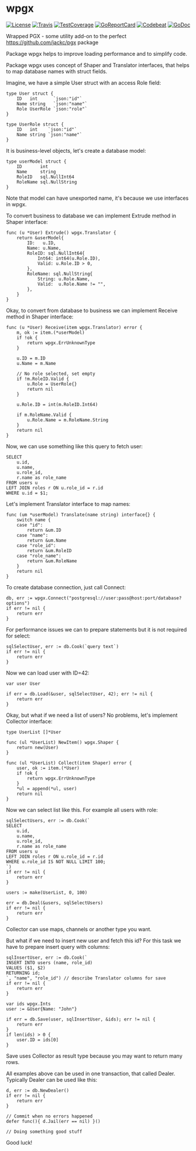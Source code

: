 # wpgx

[![License][LicenseBadge]](./LICENSE)
[![Travis][TravisBadge]][Travis]
[![TestCoverage][CodeCovBadge]][CodeCov]
[![GoReportCard][GoReportCardBadge]][GoReportCard]
[![Codebeat][CodebeatBadge]][GoReportCard]
[![GoDoc][GoDocBadge]][GoDoc]

Wrapped PGX - some utility add-on to the perfect https://github.com/jackc/pgx package

Package wpgx helps to improve loading performance and to simplify code.

Package wpgx uses concept of Shaper and Translator interfaces, that helps
to map database names with struct fields.

Imagine, we have a simple User struct with an access Role field:

    type User struct {
        ID   int      `json:"id"`
        Name string   `json:"name"`
        Role UserRole `json:"role"`
    }

    type UserRole struct {
        ID   int    `json:"id"`
        Name string `json:"name"`
    }

It is business-level objects, let's create a database model:

    type userModel struct {
        ID       int
        Name     string
        RoleID   sql.NullInt64
        RoleName sql.NullString
    }

Note that model can have unexported name, it's because we use interfaces in wpgx.

To convert business to database we can implement Extrude method in Shaper interface:

    func (u *User) Extrude() wpgx.Translator {
        return &userModel{
            ID:   u.ID,
            Name: u.Name,
            RoleID: sql.NullInt64{
                Int64: int64(u.Role.ID),
                Valid: u.Role.ID > 0,
            },
            RoleName: sql.NullString{
                String: u.Role.Name,
                Valid:  u.Role.Name != "",
            },
        }
    }

Okay, to convert from database to business we can implement Receive method in Shaper interface:

    func (u *User) Receive(item wpgx.Translator) error {
        m, ok := item.(*userModel)
        if !ok {
            return wpgx.ErrUnknownType
        }

        u.ID = m.ID
        u.Name = m.Name

        // No role selected, set empty
        if !m.RoleID.Valid {
            u.Role = UserRole{}
            return nil
        }

        u.Role.ID = int(m.RoleID.Int64)

        if m.RoleName.Valid {
            u.Role.Name = m.RoleName.String
        }
        return nil
    }

Now, we can use something like this query to fetch user:

    SELECT
        u.id,
        u.name,
        u.role_id,
        r.name as role_name
    FROM users u
    LEFT JOIN roles r ON u.role_id = r.id
    WHERE u.id = $1;

Let's implement Translator interface to map names:

    func (um *userModel) Translate(name string) interface{} {
        switch name {
        case "id":
            return &um.ID
        case "name":
            return &um.Name
        case "role_id":
            return &um.RoleID
        case "role_name":
            return &um.RoleName
        }
        return nil
    }

To create database connection, just call Connect:

    db, err := wpgx.Connect("postgresql://user:pass@host:port/database?options")
    if err != nil {
        return err
    }

For performance issues we can to prepare statements but it is not required for select:

    sqlSelectUser, err := db.Cook(`query text`)
    if err != nil {
        return err
    }

Now we can load user with ID=42:

    var user User

    if err = db.Load(&user, sqlSelectUser, 42); err != nil {
        return err
    }

Okay, but what if we need a list of users? No problems, let's implement Collector interface:

    type UserList []*User

    func (ul *UserList) NewItem() wpgx.Shaper {
        return new(User)
    }

    func (ul *UserList) Collect(item Shaper) error {
        user, ok := item.(*User)
        if !ok {
            return wpgx.ErrUnknownType
        }
        *ul = append(*ul, user)
        return nil
    }

Now we can select list like this. For example all users with role:

    sqlSelectUsers, err := db.Cook(`
    SELECT
        u.id,
        u.name,
        u.role_id,
        r.name as role_name
    FROM users u
    LEFT JOIN roles r ON u.role_id = r.id
    WHERE u.role_id IS NOT NULL LIMIT 100;
    `)
    if err != nil {
        return err
    }

    users := make(UserList, 0, 100)

    err = db.Deal(&users, sqlSelectUsers)
    if err != nil {
        return err
    }

Collector can use maps, channels or another type you want.

But what if we need to insert new user and fetch this id?
For this task we have to prepare insert query with columns:

    sqlInsertUser, err := db.Cook(`
    INSERT INTO users (name, role_id)
    VALUES ($1, $2)
    RETURNING id;
    `, "name", "role_id") // describe Translator columns for save
    if err != nil {
        return err
    }

    var ids wpgx.Ints
    user := &User{Name: "John"}

    if err = db.Save(user, sqlInsertUser, &ids); err != nil {
        return err
    }
    if len(ids) > 0 {
        user.ID = ids[0]
    }

Save uses Collector as result type because you may want to return many rows.

All examples above can be used in one transaction, that called Dealer.
Typically Dealer can be used like this:

    d, err := db.NewDealer()
    if err != nil {
        return err
    }

    // Commit when no errors happened
    defer func(){ d.Jail(err == nil) }()

    // Doing something good stuff

Good luck!

[Travis]: https://travis-ci.org/shestakovda/wpgx
[CodeCov]: https://codecov.io/gh/shestakovda/wpgx
[GoReportCard]: https://goreportcard.com/report/github.com/shestakovda/wpgx
[CodeBeat]: https://codebeat.co/badges/4238a10d-158b-4116-aac1-b7e21799d8c1
[GoDoc]: https://godoc.org/github.com/shestakovda/wpgx

[LicenseBadge]: https://img.shields.io/dub/l/vibe-d.svg
[TravisBadge]: https://travis-ci.org/shestakovda/wpgx.svg?style=flat-square&&branch=master
[CodeCovBadge]: https://codecov.io/gh/shestakovda/wpgx/branch/master/graph/badge.svg
[GoReportCardBadge]: https://goreportcard.com/badge/github.com/shestakovda/wpgx
[CodebeatBadge]: https://codebeat.co/projects/github-com-shestakovda-wpgx-master
[GoDocBadge]: https://godoc.org/github.com/shestakovda/wpgx?status.svg